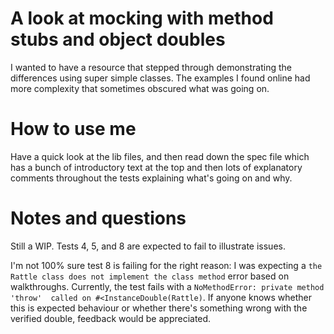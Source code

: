 # A look at mocking with method stubs and object doubles

I wanted to have a resource that stepped through demonstrating the differences using super simple classes. The examples
I found online had more complexity that sometimes obscured what was going on. 

# How to use me

Have a quick look at the lib files, and then read down the spec file which has a bunch of introductory text at the top and then lots of explanatory comments throughout the tests explaining what's going on and why. 

# Notes and questions

Still a WIP. Tests 4, 5, and 8 are expected to fail to illustrate issues. 

I'm not 100% sure test 8 is failing for the right reason: I was expecting a `the Rattle class does not implement the
class method` error based on walkthroughs. Currently, the test fails with a `NoMethodError: private method 'throw' 
called on #<InstanceDouble(Rattle)`. If anyone knows whether this is expected behaviour or whether there's something
wrong with the verified double, feedback would be appreciated. 

